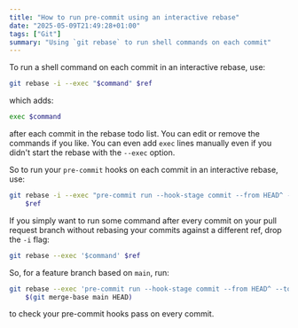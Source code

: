 ```yaml
---
title: "How to run pre-commit using an interactive rebase"
date: "2025-05-09T21:49:28+01:00"
tags: ["Git"]
summary: "Using `git rebase` to run shell commands on each commit"
---
```


To run a shell command on each commit in an interactive rebase, use:

```bash
git rebase -i --exec "$command" $ref
```

which adds:

```bash
exec $command
```

after each commit in the rebase todo list. You can edit or remove the commands
if you like. You can even add `exec` lines manually even if you didn't start the
rebase with the `--exec` option.

So to run your `pre-commit` hooks on each commit in an interactive rebase, use:

```bash
git rebase -i --exec "pre-commit run --hook-stage commit --from HEAD^ --to=HEAD" \
    $ref
```

If you simply want to run some command after every commit on your pull request
branch without rebasing your commits against a different ref, drop the `-i`
flag:

```bash
git rebase --exec '$command' $ref
```

So, for a feature branch based on `main`, run:

```bash
git rebase --exec 'pre-commit run --hook-stage commit --from HEAD^ --to=HEAD' \
    $(git merge-base main HEAD)
```

to check your pre-commit hooks pass on every commit.
